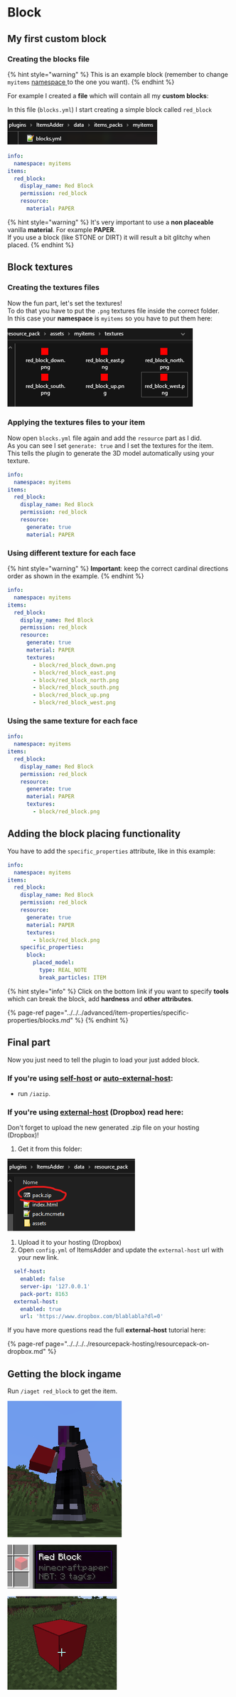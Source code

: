 # Block

## My first custom block

### Creating the blocks file

{% hint style="warning" %}
This is an example block \(remember to change `myitems` [namespace ](../../basic-concepts/namespace.md)to the one you want\).
{% endhint %}

For example I created a **file** which will contain all my **custom blocks**:

In this file \(`blocks.yml`\) I start creating a simple block called `red_block`

![](../../../../../.gitbook/assets/immagine%20%2891%29.png)

```yaml
info:
  namespace: myitems
items:
  red_block:
    display_name: Red Block
    permission: red_block
    resource:
      material: PAPER
```

{% hint style="warning" %}
It's very important to use a **non placeable** vanilla **material**. For example **PAPER**.  
If you use a block \(like STONE or DIRT\) it will result a bit glitchy when placed.
{% endhint %}

## Block textures

### Creating the textures files

Now the fun part, let's set the textures!  
To do that you have to put the `.png` textures file inside the correct folder.  
In this case your **namespace** is `myitems` so you have to put them here:

![](../../../../../.gitbook/assets/immagine%20%28101%29.png)

### Applying the textures files to your item

Now open `blocks.yml` file again and add the `resource` part as I did.  
As you can see I set `generate: true` and I set the textures for the item.  
This tells the plugin to generate the 3D model automatically using your texture.

```yaml
info:
  namespace: myitems
items:
  red_block:
    display_name: Red Block
    permission: red_block
    resource:
      generate: true
      material: PAPER
```

### Using different texture for each face

{% hint style="warning" %}
**Important**: keep the correct cardinal directions order as shown in the example.
{% endhint %}

```yaml
info:
  namespace: myitems
items:
  red_block:
    display_name: Red Block
    permission: red_block
    resource:
      generate: true
      material: PAPER
      textures:
        - block/red_block_down.png
        - block/red_block_east.png
        - block/red_block_north.png
        - block/red_block_south.png
        - block/red_block_up.png
        - block/red_block_west.png
```

### Using the same texture for each face

```yaml
info:
  namespace: myitems
items:
  red_block:
    display_name: Red Block
    permission: red_block
    resource:
      generate: true
      material: PAPER
      textures:
        - block/red_block.png
```

## Adding the block placing functionality

You have to add the `specific_properties` attribute, like in this example:

```yaml
info:
  namespace: myitems
items:
  red_block:
    display_name: Red Block
    permission: red_block
    resource:
      generate: true
      material: PAPER
      textures:
        - block/red_block.png
    specific_properties:
      block:
        placed_model:
          type: REAL_NOTE
          break_particles: ITEM
```

{% hint style="info" %}
Click on the bottom link if you want to specify **tools** which can break the block, add **hardness** and **other attributes**.

{% page-ref page="../../../advanced/item-properties/specific-properties/blocks.md" %}
{% endhint %}

## Final part

Now you just need to tell the plugin to load your just added block.

### If you're using [self-host](../../../../resourcepack-hosting/resourcepack-self-hosting.md) or [auto-external-host](../../../../resourcepack-hosting/automatic-upload-hosting.md):

* run `/iazip`.

### If you're using [external-host](../../../../resourcepack-hosting/resourcepack-on-dropbox.md) \(Dropbox\) read here:

Don't forget to upload the new generated .zip file on your hosting \(Dropbox\)!  
1. Get it from this folder:

![](../../../../../.gitbook/assets/immagine%20%2896%29%20%282%29%20%283%29%20%282%29%20%287%29.png)

1. Upload it to your hosting \(Dropbox\)  
2. Open `config.yml` of ItemsAdder and update the `external-host` url with your new link.

```yaml
  self-host:
    enabled: false
    server-ip: '127.0.0.1'
    pack-port: 8163
  external-host:
    enabled: true
    url: 'https://www.dropbox.com/blablabla?dl=0'
```

If you have more questions read the full **external-host** tutorial here:

{% page-ref page="../../../../resourcepack-hosting/resourcepack-on-dropbox.md" %}

## Getting the block ingame

Run `/iaget red_block` to get the item.

![](../../../../../.gitbook/assets/immagine%20%2895%29.png)

![](../../../../../.gitbook/assets/immagine%20%2872%29.png)

![](../../../../../.gitbook/assets/immagine%20%2894%29.png)

